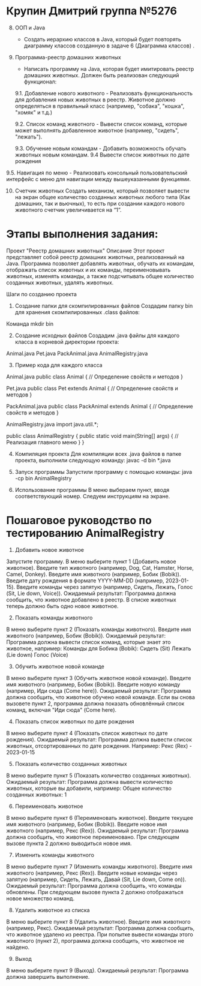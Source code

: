 # Крупин Дмитрий группа №5276

8. ООП и Java
   - Создать иерархию классов в Java, который будет повторять диаграмму классов созданную в задаче 6 (Диаграмма классов) .

9. Программа-реестр домашних животных
    - Написать программу на Java, которая будет имитировать реестр домашних животных.
Должен быть реализован следующий функционал:
    
    9.1. Добавление нового животного
        - Реализовать функциональность для добавления новых животных в реестр.
 Животное должно определяться в правильный класс (например, "собака", "кошка", "хомяк" и т.д.)
        
 
   9.2. Список команд животного
        - Вывести список команд, которые может выполнять добавленное животное (например, "сидеть", "лежать").
        
    9.3. Обучение новым командам
        - Добавить возможность обучать животных новым командам.
  9.4 Вывести список животных по дате рождения

9.5. Навигация по меню
        - Реализовать консольный пользовательский интерфейс с меню для навигации между вышеуказанными функциями.
        
10. Счетчик животных
Создать механизм, который позволяет вывести на экран общее количество созданных животных любого типа (Как домашних, так и вьючных), то есть при создании каждого нового животного счетчик увеличивается на “1”.

# Этапы выполнения задания:

Проект "Реестр домашних животных"
Описание
Этот проект представляет собой реестр домашних животных, реализованный на Java. Программа позволяет добавлять животных, обучать их командам, отображать список животных и их команды, переименовывать животных, изменять команды, а также подсчитывать общее количество созданных животных, удалять животных.

Шаги по созданию проекта

1. Создание папки для скомпилированных файлов
Создадим папку bin для хранения скомпилированных .class файлов:

Команда mkdir bin

2. Создание исходных файлов
Создадим .java файлы для каждого класса в корневой директории проекта:

Animal.java
Pet.java
PackAnimal.java
AnimalRegistry.java

3. Пример кода для каждого класса

Animal.java
public class Animal {
    // Определение свойств и методов
}

Pet.java
public class Pet extends Animal {
    // Определение свойств и методов
}

PackAnimal.java
public class PackAnimal extends Animal {
    // Определение свойств и методов
}

AnimalRegistry.java
import java.util.*;

public class AnimalRegistry {
    public static void main(String[] args) {
        // Реализация главного меню
    }
}

4. Компиляция проекта
Для компиляции всех .java файлов в папке проекта, выполнили следующую команду:
javac -d bin *.java

5. Запуск программы
Запустили программу с помощью команды:
java -cp bin AnimalRegistry

6. Использование программы
В меню выбераем пункт, вводя соответствующий номер.
Следуем инструкциям на экране.

# Пошаговое руководство по тестированию AnimalRegistry

1. Добавить новое животное

Запустите программу.
В меню выберите пункт 1 (Добавить новое животное).
Введите тип животного (например, Dog, Cat, Hamster, Horse, Camel, Donkey).
Введите имя животного (например, Бобик (Bobik)).
Введите дату рождения в формате YYYY-MM-DD (например, 2023-01-15).
Введите команды через запятую (например, Сидеть, Лежать, Голос (Sit, Lie down, Voice)).
Ожидаемый результат: Программа должна сообщить, что животное добавлено в реестр. В списке животных теперь должно быть одно новое животное.

2. Показать команды животного

В меню выберите пункт 2 (Показать команды животного).
Введите имя животного (например, Бобик (Bobik)).
Ожидаемый результат: Программа должна вывести список команд, которые знает это животное, например:
Команды для Бобика (Bobik):
Сидеть (Sit)
Лежать (Lie down)
Голос (Voice)

3. Обучить животное новой команде

В меню выберите пункт 3 (Обучить животное новой команде).
Введите имя животного (например, Бобик (Bobik)).
Введите новую команду (например, Иди сюда (Come here)).
Ожидаемый результат: Программа должна сообщить, что животное обучено новой команде. Если вы снова вызовете пункт 2, программа должна показать обновлённый список команд, включая "Иди сюда" (Come here).

4. Показать список животных по дате рождения

В меню выберите пункт 4 (Показать список животных по дате рождения).
Ожидаемый результат: Программа должна вывести список животных, отсортированных по дате рождения. Например:
Рекс (Rex) - 2023-01-15

5. Показать количество созданных животных

В меню выберите пункт 5 (Показать количество созданных животных).
Ожидаемый результат: Программа должна вывести количество животных, которые вы добавили, например:
Общее количество созданных животных: 1

6. Переименовать животное

В меню выберите пункт 6 (Переименовать животное).
Введите текущее имя животного (например, Бобик (Bobik)).
Введите новое имя животного (например, Рекс (Rex)).
Ожидаемый результат: Программа должна сообщить, что животное переименовано. При следующем вызове пункта 2 должно выводиться новое имя.

7. Изменить команды животного

В меню выберите пункт 7 (Изменить команды животного).
Введите имя животного (например, Рекс (Rex)).
Введите новые команды через запятую (например, Сидеть, Лежать, Давай (Sit, Lie down, Come on)).
Ожидаемый результат: Программа должна сообщить, что команды обновлены. При следующем вызове пункта 2 должно отображаться новое множество команд.

8. Удалить животное из списка

В меню выберите пункт 8 (Удалить животное).
Введите имя животного (например, Рекс).
Ожидаемый результат: Программа должна сообщить, что животное удалено из реестра. При попытке вывести команды этого животного (пункт 2), программа должна сообщить, что животное не найдено.

9. Выход

В меню выберите пункт 9 (Выход).
Ожидаемый результат: Программа должна завершить выполнение.
